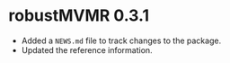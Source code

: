 # robustMVMR 0.3.1

* Added a `NEWS.md` file to track changes to the package.
* Updated the reference information.

